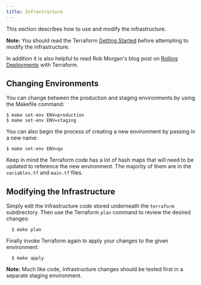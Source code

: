 ```yaml
---
title: Infrastructure
---
```


This section describes how to use and modify the infrastructure.

**Note:** You should read the Terraform [Getting Started](https://www.terraform.io/intro/getting-started/install.html)
before attempting to modify the infrastructure.

In addition it is also helpful to read Rob Morgan's blog post on
[Rolling Deployments](https://robmorgan.id.au/posts/rolling-deploys-on-aws-using-terraform/)
with Terraform.

## Changing Environments

You can change between the production and staging environments by using the Makefile command:

    $ make set-env ENV=production
    $ make set-env ENV=staging

You can also begin the process of creating a new environment by passing in a new name:

    $ make set-env ENV=qa

Keep in mind the Terraform code has a lot of hash maps that will need to be updated to
reference the new environment. The majority of them are in the `variables.tf` and `main.tf`
files.

## Modifying the Infrastructure

Simply edit the infrastructure code stored underneath the `terraform` subdirectory. Then use
the Terraform `plan` command to review the desired changes:

      $ make plan

Finally invoke Terraform again to apply your changes to the given environment:

      $ make apply

**Note:** Much like code, Infrastructure changes should be tested first in a separate
staging environment.
